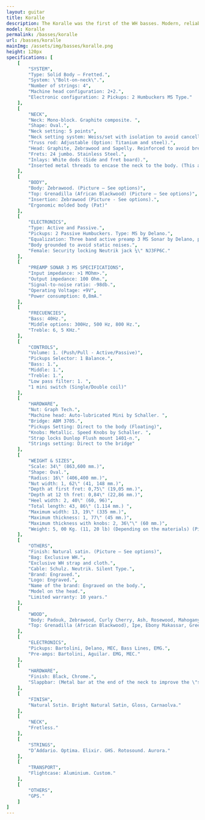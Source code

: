 ```yaml
---
layout: guitar
title: Koralle
description: The Koralle was the first of the WH basses. Modern, reliable, ergonomic, balanced and powerful. The concepts that gave rise to the other models of the brand
model: Koralle
permalink: /basses/koralle
url: /basses/koralle
mainImg: /assets/img/basses/koralle.png
height: 120px
specifications: [
    [
        "SYSTEM",
        "Type: Solid Body – Fretted.",
        "System: \"Bolt-on-neck\".",
        "Number of strings: 4",
        "Machine head configuration: 2+2.",
        "Electronic configuration: 2 Pickups: 2 Humbuckers MS Type."
    ],
    [
        "NECK",
        "Neck: Mono-block. Graphite composite. ",
        "Shape: Oval.",
        "Neck setting: 5 points",
        "Neck setting system: Weiss/set with isolation to avoid cancellation frequencies (Pat).",
        "Truss rod: Adjustable (Option: Titanium and steel).",
        "Head: Graphite, Zebrawood and Sapelly. Reinforced to avoid breaks. (Picture - See options)",
        "Frets: 24 jumbo. Stainless Steel.",
        "Inlays: White dods (Side and fret board).",
        "Inserted metal threads to encase the neck to the body. (This allows the disassembling so  many times as necessary without damaging the neck)."
    ],
    [
        "BODY",
        "Body: Zebrawood. (Picture – See options)",
        "Top: Grenadilla (African Blackwood) (Picture – See options)",
        "Insertion: Zebrawood (Picture - See options).",
        "Ergonomic molded body (Pat)"
    ],
    [
        "ELECTRONICS",
        "Type: Active and Passive.",
        "Pickups: 2 Passive Humbuckers. Type: MS by Delano.",
        "Equalization: Three band active preamp 3 MS Sonar by Delano, plus custom low-pass filter. (Option: Mini-switches to change the middle frequencies).",
        "Body grounded to avoid static noises.",
        "Female: Security locking Neutrik jack ¼\" NJ3FP6C."
    ],
    [
        "PREAMP SONAR 3 MS SPECIFICATIONS",
        "Input impedance: >1 MOhm>.",
        "Output impedance: 100 Ohm.",
        "Signal-to-noise ratio: -98db.",
        "Operating Voltage: +9V",
        "Power consumption: 0,8mA."
    ],
    [
        "FRECUENCIES",
        "Bass: 40Hz.",
        "Middle options: 300Hz, 500 Hz, 800 Hz.",
        "Treble: 6, 5 KHz."
    ],
    [ 
        "CONTROLS",
        "Volume: 1. (Push/Pull - Active/Passive)",
        "Pickups Selector: 1 Balance.",
        "Bass: 1.",
        "Middle: 1.",
        "Treble: 1.",
        "Low pass filter: 1. ",
        "1 mini switch (Single/Double coil)"
    ],
    [
        "HARDWARE",
        "Nut: Graph Tech.",
        "Machine head: Auto-lubricated Mini by Schaller. ",
        "Bridge: ABM 3705.",
        "Pickups Setting: Direct to the body (Floating)",
        "Knobs: Metallic. Speed Knobs by Schaller. ",
        "Strap locks Dunlop Flush mount 1401-n.",
        "Strings setting: Direct to the bridge"
    ],
    [
        "WEIGHT & SIZES",
        "Scale: 34\" (863,600 mm.)",
        "Shape: Oval.",
        "Radius: 16\" (406,400 mm.)",
        "Nut width: 1, 62\" (41, 148 mm.)",
        "Depth at first fret: 0,75\" (19,05 mm.)",
        "Depth at 12 th fret: 0,84\" (22,86 mm.)",
        "Heel width: 2, 40\" (60, 96)",
        "Total length: 43, 86\" (1.114 mm.) ",
        "Maximum width: 13, 19\" (335 mm.)",
        "Maximum thickness: 1, 77\" (45 mm.)",
        "Maximum thickness with knobs: 2, 36\"\" (60 mm.)",
        "Weight: 5, 00 Kg. (11, 20 lb) (Depending on the materials) (Picture)."
    ],
    [
        "OTHERS",
        "Finish: Natural satin. (Picture – See options)",
        "Bag: Exclusive WH.",
        "Exclusive WH strap and cloth.",
        "Cable: Schulz. Neutrik. Silent Type.",
        "Brand: Engraved.",
        "Logo: Engraved.",
        "Name of the brand: Engraved on the body.",
        "Model on the head.",
        "Limited warranty: 10 years."
    ],
    [
        "WOOD",
        "Body: Padouk, Zebrawood, Curly Cherry, Ash, Rosewood, Mahogany, Ovangkol, Spanish Oak, American Oak, Curly maple, Dabema, Wenge, Hard Maple, Bubinga, Erable, Dabema, Flamed Maple, Sapelly.",
        "Top: Grenadilla (African Blackwood), Ipe, Ebony Makassar, Green Guayacán, Black Guayacán, Rosewood, Wenge , Tiger Wood, Erable,  Bubinga, Hard Maple, Cocobolo, Bosse, American Oak, Pau Ferro. Purple Wood. Curly Maple. Flamed Maple."
    ],
    [
        "ELECTRONICS",
        "Pickups: Bartolini, Delano, MEC, Bass Lines, EMG.",
        "Pre-amps: Bartolini, Aguilar. EMG, MEC."
    ],
    [
        "HARDWARE",
        "Finish: Black, Chrome.",
        "Slappbar: (Metal bar at the end of the neck to improve the \"slap\")."
    ],
    [
        "FINISH",
        "Natural Sstin. Bright Natural Satin, Gloss, Carnaolva."
    ],
    [
        "NECK",
        "Fretless."
    ],
    [
        "STRINGS",
        "D’Addario. Optima. Elixir. GHS. Rotosound. Aurora."
    ],
    [
        "TRANSPORT",
        "Flightcase: Aluminium. Custom."
    ],
    [
        "OTHERS",
        "GPS."
    ]
]
---
```

